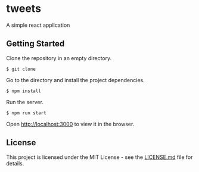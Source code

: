 # tweets

A simple react application

## Getting Started

Clone the repository in an empty directory.

```
$ git clone 
```

Go to the directory and install the project dependencies.

```
$ npm install
```

Run the server.

```
$ npm run start
```

Open [http://localhost:3000](http://localhost:3000) to view it in the browser.

## License

This project is licensed under the MIT License - see the [LICENSE.md](https://github.com/charlp1/tweets/blob/master/LICENSE) file for details.
